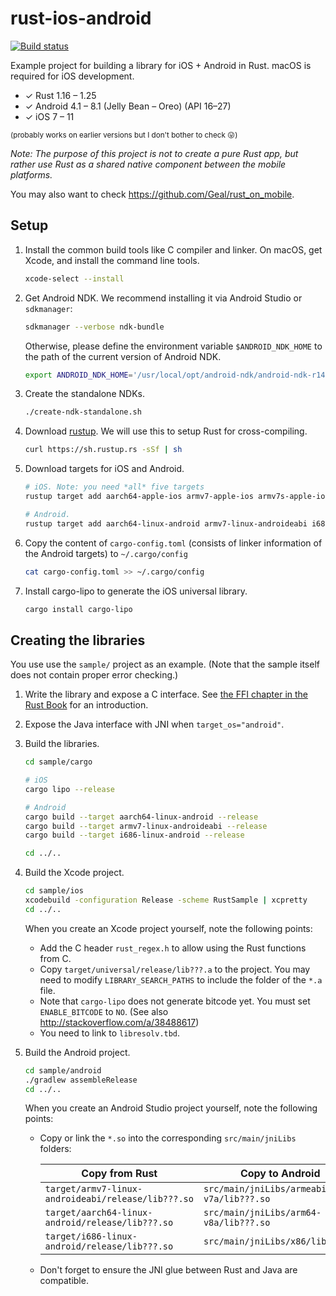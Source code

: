 rust-ios-android
================

[![Build status](https://travis-ci.org/kennytm/rust-ios-android.svg?branch=master)](https://travis-ci.org/kennytm/rust-ios-android/)

Example project for building a library for iOS + Android in Rust. macOS is
required for iOS development.

* ✓ Rust 1.16 – 1.25
* ✓ Android 4.1 – 8.1 (Jelly Bean – Oreo) (API 16–27)
* ✓ iOS 7 – 11

<small>(probably works on earlier versions but I don't bother to check 😛)</small>

*Note: The purpose of this project is not to create a pure Rust app, but rather
use Rust as a shared native component between the mobile platforms.*

You may also want to check <https://github.com/Geal/rust_on_mobile>.

Setup
-----

1. Install the common build tools like C compiler and linker. On macOS, get
    Xcode, and install the command line tools.

    ```sh
    xcode-select --install
    ```

2. Get Android NDK. We recommend installing it via Android Studio or
    `sdkmanager`:

    ```sh
    sdkmanager --verbose ndk-bundle
    ```

    Otherwise, please define the environment variable `$ANDROID_NDK_HOME` to the
    path of the current version of Android NDK.

    ```sh
    export ANDROID_NDK_HOME='/usr/local/opt/android-ndk/android-ndk-r14b/'
    ```

3. Create the standalone NDKs.

    ```sh
    ./create-ndk-standalone.sh
    ```

4. Download [rustup](https://www.rustup.rs/). We will use this to setup Rust for
   cross-compiling.

    ```sh
    curl https://sh.rustup.rs -sSf | sh
    ```

5. Download targets for iOS and Android.

    ```sh
    # iOS. Note: you need *all* five targets
    rustup target add aarch64-apple-ios armv7-apple-ios armv7s-apple-ios x86_64-apple-ios i386-apple-ios

    # Android.
    rustup target add aarch64-linux-android armv7-linux-androideabi i686-linux-android
    ```

6. Copy the content of `cargo-config.toml` (consists of linker information of
   the Android targets) to `~/.cargo/config`

    ```sh
    cat cargo-config.toml >> ~/.cargo/config
    ```

7. Install cargo-lipo to generate the iOS universal library.

    ```sh
    cargo install cargo-lipo
    ```

Creating the libraries
----------------------

You use use the `sample/` project as an example. (Note that the sample itself
does not contain proper error checking.)

1. Write the library and expose a C interface. See [the FFI chapter in the Rust
   Book](https://doc.rust-lang.org/book/first-edition/ffi.html) for an
   introduction.

2. Expose the Java interface with JNI when `target_os="android"`.

3. Build the libraries.

    ```sh
    cd sample/cargo

    # iOS
    cargo lipo --release

    # Android
    cargo build --target aarch64-linux-android --release
    cargo build --target armv7-linux-androideabi --release
    cargo build --target i686-linux-android --release

    cd ../..
    ```

4. Build the Xcode project.

    ```sh
    cd sample/ios
    xcodebuild -configuration Release -scheme RustSample | xcpretty
    cd ../..
    ```

    When you create an Xcode project yourself, note the following points:

    * Add the C header `rust_regex.h` to allow using the Rust functions from C.
    * Copy `target/universal/release/lib???.a` to the project. You may need
      to modify `LIBRARY_SEARCH_PATHS` to include the folder of the `*.a` file.
    * Note that `cargo-lipo` does not generate bitcode yet. You must set
      `ENABLE_BITCODE` to `NO`. (See also <http://stackoverflow.com/a/38488617>)
    * You need to link to `libresolv.tbd`.

5. Build the Android project.

    ```sh
    cd sample/android
    ./gradlew assembleRelease
    cd ../..
    ```

    When you create an Android Studio project yourself, note the following
    points:

    * Copy or link the `*.so` into the corresponding `src/main/jniLibs` folders:

        Copy from Rust | Copy to Android
        ---|---
        `target/armv7-linux-androideabi/release/lib???.so` | `src/main/jniLibs/armeabi-v7a/lib???.so`
        `target/aarch64-linux-android/release/lib???.so` | `src/main/jniLibs/arm64-v8a/lib???.so`
        `target/i686-linux-android/release/lib???.so` | `src/main/jniLibs/x86/lib???.so`

    * Don't forget to ensure the JNI glue between Rust and Java are compatible.
